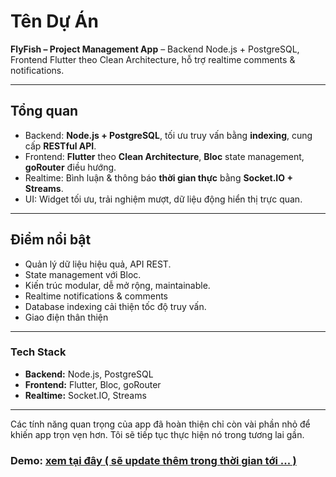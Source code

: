 # Tên Dự Án

**FlyFish – Project Management App** – Backend Node.js + PostgreSQL, Frontend Flutter theo Clean Architecture, hỗ trợ realtime comments & notifications.

---


## Tổng quan

* Backend: **Node.js + PostgreSQL**, tối ưu truy vấn bằng **indexing**, cung cấp **RESTful API**.
* Frontend: **Flutter** theo **Clean Architecture**, **Bloc** state management, **goRouter** điều hướng.
* Realtime: Bình luận & thông báo **thời gian thực** bằng **Socket.IO + Streams**.
* UI: Widget tối ưu, trải nghiệm mượt, dữ liệu động hiển thị trực quan.

---

##  Điểm nổi bật

* Quản lý dữ liệu hiệu quả, API REST.
* State management với Bloc.
* Kiến trúc modular, dễ mở rộng, maintainable.
* Realtime notifications & comments 
* Database indexing cải thiện tốc độ truy vấn.
* Giao điện thân thiện

---

### Tech Stack

* **Backend:** Node.js, PostgreSQL
* **Frontend:** Flutter, Bloc, goRouter
* **Realtime:** Socket.IO, Streams

---

Các tính năng quan trọng của app đã hoàn thiện chỉ còn vài phần nhỏ để khiến app trọn vẹn hơn. Tôi sẽ tiếp tục thực hiện nó trong tương lai gần.





### **Demo:** [xem tại đây ( sẽ update thêm trong thời gian tới ... )](https://drive.google.com/drive/folders/11DRP8EEXAJd2KAXHImvNhymffSopR7PK?usp=drive_link)
